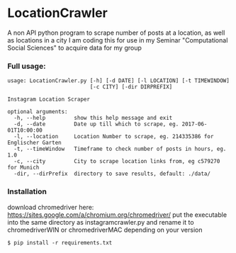 
# LocationCrawler
A non API python program to scrape number of posts at a location, as well as locations in a city
I am coding this for use in my Seminar "Computational Social Sciences" to acquire data for my group
### Full usage:
```
usage: LocationCrawler.py [-h] [-d DATE] [-l LOCATION] [-t TIMEWINDOW]
                          [-c CITY] [-dir DIRPREFIX]

Instagram Location Scraper

optional arguments:
  -h, --help         show this help message and exit
  -d, --date         Date up till which to scrape, eg. 2017-06-01T10:00:00
  -l, --location     Location Number to scrape, eg. 214335386 for Englischer Garten
  -t, --timeWindow   Timeframe to check number of posts in hours, eg. 1.0
  -c, --city         City to scrape location links from, eg c579270 for Munich
  -dir, --dirPrefix  directory to save results, default: ./data/

```

### Installation
download chromedriver here: https://sites.google.com/a/chromium.org/chromedriver/
put the executable into the same directory as instagramcrawler.py and rename it to chromedriverWIN or chromedriverMAC depending on your version

```
$ pip install -r requirements.txt
```
